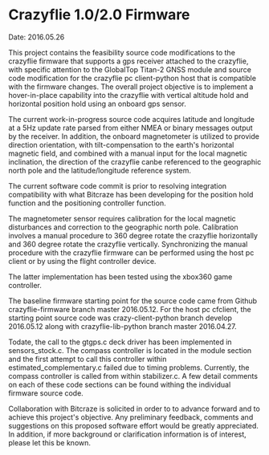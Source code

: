 # Crazyflie 1.0/2.0 Firmware

Date: 2016.05.26

This project contains the feasibility source code modifications to the crazyflie firmware
that supports a gps receiver attached to the crazyflie, with specific attention to the
GlobalTop Titan-2 GNSS module and source code modification for the crazyflie pc client-python
host that is compatible with the firmware changes.  The overall project objective is to
implement a hover-in-place capability into the crazyflie with vertical altitude hold and
horizontal position hold using an onboard gps sensor.

The current work-in-progress source code acquires latitude and longitude at a 5Hz update
rate parsed from either NMEA or binary messages output by the receiver.  In addition, the
onboard magnetometer is utilized to provide direction orientation, with tilt-compensation
to the earth's horizontal magnetic field, and combined with a manual input for the local
magnetic inclination, the direction of the crazyflie canbe referenced to the geographic
north pole and the latitude/longitude reference system.

The current software code commit is prior to resolving integration compatibility with what
Bitcraze has been developing for the position hold function and the positioning controller function.

The magnetometer sensor requires calibration for the local magnetic disturbances and correction
to the geographic north pole.  Calibration involves a manual procedure to 360 degree rotate the
crazyflie horizontally and 360 degree rotate the crazyflie vertically.  Synchronizing the manual
procedure with the crazyflie firmware can be performed using the host pc client or by using the
flight controller device.

The latter implementation has been tested using the xbox360 game controller.

The baseline firmware starting point for the source code came from Github crazyflie-firmware
branch master 2016.05.12.  For the host pc cfclient, the starting point source code was
crazy-client-python branch develop 2016.05.12 along with crazyflie-lib-python branch master 2016.04.27. 

Todate, the call to the gtgps.c deck driver has been implemented in sensors_stock.c.  The compass
controller is located in the module section and the first attempt to call this controller within
estimated_complementary.c failed due to timing problems.  Currently, the compass controller is
called from within stabilizer.c.  A few detail comments on each of these code sections can be found
withing the individual firmware source code. 

Collaboration with Bitcraze is solicited in order to to advance forward and to achieve this project's
objective.  Any preliminary feedback, comments and suggestions on this proposed software effort would
be greatly appreciated.  In addition, if more background or clarification information is of interest,
please let this be known.

